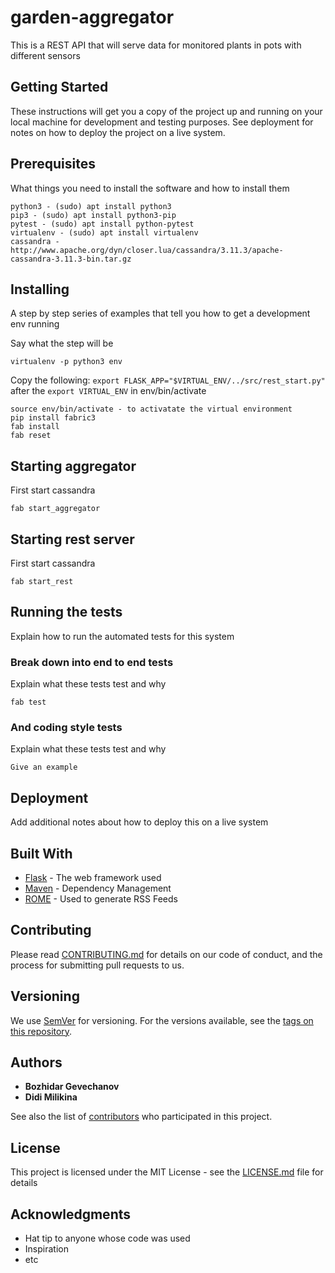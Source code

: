 # garden-aggregator

This is a REST API that will serve data for monitored plants in pots with different sensors

## Getting Started

These instructions will get you a copy of the project up and running on your local machine for development and testing purposes. See deployment for notes on how to deploy the project on a live system.

## Prerequisites

What things you need to install the software and how to install them

```none
python3 - (sudo) apt install python3
pip3 - (sudo) apt install python3-pip
pytest - (sudo) apt install python-pytest
virtualenv - (sudo) apt install virtualenv
cassandra - http://www.apache.org/dyn/closer.lua/cassandra/3.11.3/apache-cassandra-3.11.3-bin.tar.gz
```

## Installing

A step by step series of examples that tell you how to get a development env running

Say what the step will be

```
virtualenv -p python3 env
```

Copy the following: ```export FLASK_APP="$VIRTUAL_ENV/../src/rest_start.py"``` after the ```export VIRTUAL_ENV``` in env/bin/activate


```
source env/bin/activate - to activatate the virtual environment
pip install fabric3
fab install
fab reset
```

## Starting aggregator

First start cassandra

```
fab start_aggregator
```

## Starting rest server

First start cassandra

```
fab start_rest
```


## Running the tests

Explain how to run the automated tests for this system

### Break down into end to end tests

Explain what these tests test and why

```
fab test
```

### And coding style tests

Explain what these tests test and why

```
Give an example
```

## Deployment

Add additional notes about how to deploy this on a live system

## Built With

* [Flask](http://www.dropwizard.io/1.0.2/docs/) -  The web framework used
* [Maven](https://maven.apache.org/) - Dependency Management
* [ROME](https://rometools.github.io/rome/) - Used to generate RSS Feeds

## Contributing

Please read [CONTRIBUTING.md](https://gist.github.com/PurpleBooth/b24679402957c63ec426) for details on our code of conduct, and the process for submitting pull requests to us.

## Versioning

We use [SemVer](http://semver.org/) for versioning. For the versions available, see the [tags on this repository](https://github.com/your/project/tags).

## Authors

* **Bozhidar Gevechanov**
* **Didi Milikina**

See also the list of [contributors](https://github.com/your/project/contributors) who participated in this project.

## License

This project is licensed under the MIT License - see the [LICENSE.md](LICENSE.md) file for details

## Acknowledgments

* Hat tip to anyone whose code was used
* Inspiration
* etc
